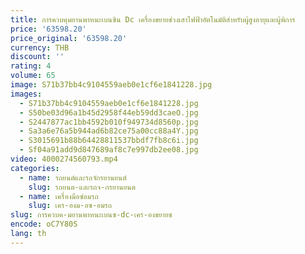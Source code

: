 ```yaml
---
title: การควบคุมยานพาหนะเบนซิน Dc เครื่องขยายช่วงเสาไฟฟ้าอัตโนมัติสําหรับผู้สูงอายุและผู้พิการ
price: '63598.20'
price_original: '63598.20'
currency: THB
discount: ''
rating: 4
volume: 65
image: S71b37bb4c9104559aeb0e1cf6e1841228.jpg
images:
  - S71b37bb4c9104559aeb0e1cf6e1841228.jpg
  - S50be03d96a1b45d2958f44eb59dd3caeO.jpg
  - S2447877ac1bb4592b010f949734d8560p.jpg
  - Sa3a6e76a5b944ad6b82ce75a00cc88a4Y.jpg
  - S3015691b88b64428811537bbdf7fb8c6i.jpg
  - Sf04a91add9d847689af8c7e997db2ee08.jpg
video: 4000274560793.mp4
categories:
  - name: รถยนต์และรถจักรยานยนต์
    slug: รถยนต-และรถจ-กรยานยนต
  - name: เครื่องมือซ่อมรถ
    slug: เคร-องม-อซ-อมรถ
slug: การควบค-มยานพาหนะเบนซ-dc-เคร-องขยายช
encode: oC7Y80S
lang: th
---
```

  